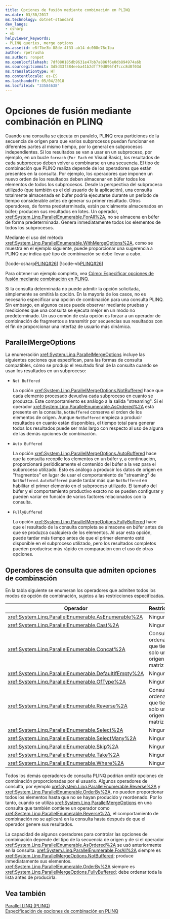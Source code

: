 ```yaml
---
title: Opciones de fusión mediante combinación en PLINQ
ms.date: 03/30/2017
ms.technology: dotnet-standard
dev_langs:
- csharp
- vb
helpviewer_keywords:
- PLINQ queries, merge options
ms.assetid: e8f7be3b-88de-4f33-ab14-dc008e76c1ba
author: rpetrusha
ms.author: ronpet
ms.openlocfilehash: 7df080185db9631e47bb7a886f6e0db894974a6b
ms.sourcegitcommit: 3d5d33f384eeba41b2dff79d096f47ccc8d8f03d
ms.translationtype: HT
ms.contentlocale: es-ES
ms.lasthandoff: 05/04/2018
ms.locfileid: "33584638"
---
```

# <a name="merge-options-in-plinq"></a>Opciones de fusión mediante combinación en PLINQ
Cuando una consulta se ejecuta en paralelo, PLINQ crea particiones de la secuencia de origen para que varios subprocesos puedan funcionar en diferentes partes al mismo tiempo, por lo general en subprocesos independientes. Si los resultados se van a usar en un subproceso, por ejemplo, en un bucle `foreach` (`For Each` en Visual Basic), los resultados de cada subproceso deben volver a combinarse en una secuencia. El tipo de combinación que PLINQ realiza depende de los operadores que están presentes en la consulta. Por ejemplo, los operadores que imponen un nuevo orden de los resultados deben almacenar en búfer todos los elementos de todos los subprocesos. Desde la perspectiva del subproceso utilizado (que también es el del usuario de la aplicación), una consulta totalmente almacenada en búfer podría ejecutarse durante un período de tiempo considerable antes de generar su primer resultado. Otros operadores, de forma predeterminada, están parcialmente almacenados en búfer; producen sus resultados en lotes. Un operador, <xref:System.Linq.ParallelEnumerable.ForAll%2A>, no se almacena en búfer de forma predeterminada. Genera inmediatamente todos los elementos de todos los subprocesos.  
  
 Mediante el uso del método <xref:System.Linq.ParallelEnumerable.WithMergeOptions%2A>, como se muestra en el ejemplo siguiente, puede proporcionar una sugerencia a PLINQ que indica qué tipo de combinación se debe llevar a cabo.  
  
 [!code-csharp[PLINQ#26](../../../samples/snippets/csharp/VS_Snippets_Misc/plinq/cs/plinqsamples.cs#26)]
 [!code-vb[PLINQ#26](../../../samples/snippets/visualbasic/VS_Snippets_Misc/plinq/vb/plinq2_vb.vb#26)]  
  
 Para obtener un ejemplo completo, vea [Cómo: Especificar opciones de fusión mediante combinación en PLINQ](../../../docs/standard/parallel-programming/how-to-specify-merge-options-in-plinq.md).  
  
 Si la consulta determinada no puede admitir la opción solicitada, simplemente se omitirá la opción. En la mayoría de los casos, no es necesario especificar una opción de combinación para una consulta PLINQ. Sin embargo, en algunos casos puede observar mediante pruebas y mediciones que una consulta se ejecuta mejor en un modo no predeterminado. Un uso común de esta opción es forzar a un operador de combinación de fragmentos a transmitir por secuencias sus resultados con el fin de proporcionar una interfaz de usuario más dinámica.  
  
## <a name="parallelmergeoptions"></a>ParallelMergeOptions  
 La enumeración <xref:System.Linq.ParallelMergeOptions> incluye las siguientes opciones que especifican, para las formas de consulta compatibles, cómo se produjo el resultado final de la consulta cuando se usan los resultados en un subproceso:  
  
-   `Not Buffered`  
  
     La opción <xref:System.Linq.ParallelMergeOptions.NotBuffered> hace que cada elemento procesado devuelva cada subproceso en cuanto se produzca. Este comportamiento es análogo a la salida "streaming". Si el operador <xref:System.Linq.ParallelEnumerable.AsOrdered%2A> está presente en la consulta, `NotBuffered` conserva el orden de los elementos de origen. Aunque `NotBuffered` empieza a producir resultados en cuanto están disponibles, el tiempo total para generar todos los resultados puede ser más largo con respecto al uso de alguna de las demás opciones de combinación.  
  
-   `Auto Buffered`  
  
     La opción <xref:System.Linq.ParallelMergeOptions.AutoBuffered> hace que la consulta recopile los elementos en un búfer y, a continuación, proporcionará periódicamente el contenido del búfer a la vez para el subproceso utilizado. Esto es análogo a producir los datos de origen en "fragmentos" en lugar de usar el comportamiento de "streaming" de `NotBuffered`. `AutoBuffered` puede tardar más que `NotBuffered` en habilitar el primer elemento en el subproceso utilizado. El tamaño del búfer y el comportamiento productivo exacto no se pueden configurar y pueden variar en función de varios factores relacionados con la consulta.  
  
-   `FullyBuffered`  
  
     La opción <xref:System.Linq.ParallelMergeOptions.FullyBuffered> hace que el resultado de la consulta completa se almacene en búfer antes de que se produzca cualquiera de los elementos. Al usar esta opción, puede tardar más tiempo antes de que el primer elemento esté disponible en el subproceso utilizado, pero los resultados completos pueden producirse más rápido en comparación con el uso de otras opciones.  
  
## <a name="query-operators-that-support-merge-options"></a>Operadores de consulta que admiten opciones de combinación  
 En la tabla siguiente se enumeran los operadores que admiten todos los modos de opción de combinación, sujetos a las restricciones especificadas.  
  
|Operador|Restricciones|  
|--------------|------------------|  
|<xref:System.Linq.ParallelEnumerable.AsEnumerable%2A>|Ninguna|  
|<xref:System.Linq.ParallelEnumerable.Cast%2A>|Ninguna|  
|<xref:System.Linq.ParallelEnumerable.Concat%2A>|Consultas no ordenadas que tienen solo un origen de matriz o lista.|  
|<xref:System.Linq.ParallelEnumerable.DefaultIfEmpty%2A>|Ninguna|  
|<xref:System.Linq.ParallelEnumerable.OfType%2A>|Ninguna|  
|<xref:System.Linq.ParallelEnumerable.Reverse%2A>|Consultas no ordenadas que tienen solo un origen de matriz o lista.|  
|<xref:System.Linq.ParallelEnumerable.Select%2A>|Ninguna|  
|<xref:System.Linq.ParallelEnumerable.SelectMany%2A>|Ninguna|  
|<xref:System.Linq.ParallelEnumerable.Skip%2A>|Ninguna|  
|<xref:System.Linq.ParallelEnumerable.Take%2A>|Ninguna|  
|<xref:System.Linq.ParallelEnumerable.Where%2A>|Ninguna|  
  
 Todos los demás operadores de consulta PLINQ podrían omitir opciones de combinación proporcionadas por el usuario. Algunos operadores de consulta, por ejemplo <xref:System.Linq.ParallelEnumerable.Reverse%2A> y <xref:System.Linq.ParallelEnumerable.OrderBy%2A>, no pueden proporcionar todos los elementos hasta que no se hayan producido y reordenado. Por lo tanto, cuando se utiliza <xref:System.Linq.ParallelMergeOptions> en una consulta que también contiene un operador como <xref:System.Linq.ParallelEnumerable.Reverse%2A>, el comportamiento de combinación no se aplicará en la consulta hasta después de que el operador genere sus resultados.  
  
 La capacidad de algunos operadores para controlar las opciones de combinación depende del tipo de la secuencia de origen y de si el operador <xref:System.Linq.ParallelEnumerable.AsOrdered%2A> se usó anteriormente en la consulta. <xref:System.Linq.ParallelEnumerable.ForAll%2A> siempre es <xref:System.Linq.ParallelMergeOptions.NotBuffered>; produce inmediatamente sus elementos. <xref:System.Linq.ParallelEnumerable.OrderBy%2A> siempre es <xref:System.Linq.ParallelMergeOptions.FullyBuffered>; debe ordenar toda la lista antes de producirla.  
  
## <a name="see-also"></a>Vea también  
 [Parallel LINQ (PLINQ)](../../../docs/standard/parallel-programming/parallel-linq-plinq.md)  
 [Especificación de opciones de combinación en PLINQ](../../../docs/standard/parallel-programming/how-to-specify-merge-options-in-plinq.md)
